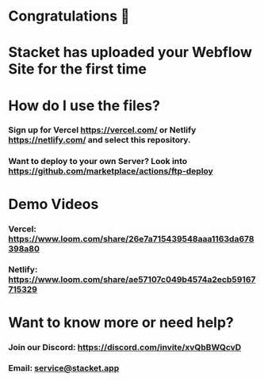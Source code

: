 # Congratulations 🎉
# Stacket has uploaded your Webflow Site for the first time


# How do I use the files?

### Sign up for Vercel https://vercel.com/ or Netlify https://netlify.com/ and select this repository.

### Want to deploy to your own Server? Look into https://github.com/marketplace/actions/ftp-deploy

# Demo Videos

### Vercel: https://www.loom.com/share/26e7a715439548aaa1163da678398a80
### Netlify: https://www.loom.com/share/ae57107c049b4574a2ecb59167715329

# Want to know more or need help? 

### Join our Discord: https://discord.com/invite/xvQbBWQcvD
### Email: service@stacket.app